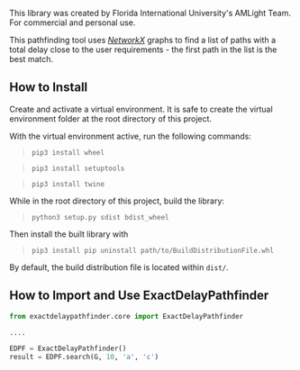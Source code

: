 This library was created by Florida International University's AMLight Team. For commercial and personal use.

This pathfinding tool uses [*NetworkX*](https://networkx.org/) graphs to find a list of paths with a total delay close to the user requirements - the first path in the list is the best match. 

## How to Install

Create and activate a virtual environment. It is safe to create the virtual environment folder at the root directory of this project.

With the virtual environment active, run the following commands:
> `pip3 install wheel`

> `pip3 install setuptools`

> `pip3 install twine`

While in the root directory of this project, build the library:
> `python3 setup.py sdist bdist_wheel`

Then install the built library with
> `pip3 install pip uninstall path/to/BuildDistributionFile.whl`

By default, the build distribution file is located within `dist/`.

## How to Import and Use ExactDelayPathfinder

```python
from exactdelaypathfinder.core import ExactDelayPathfinder

....

EDPF = ExactDelayPathfinder()
result = EDPF.search(G, 10, 'a', 'c')
```
